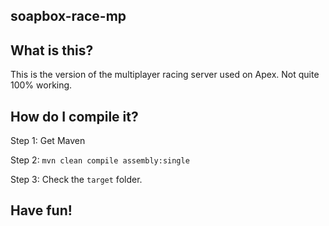 ## soapbox-race-mp

## What is this?
This is the version of the multiplayer racing server used on Apex.
Not quite 100% working.

## How do I compile it?
Step 1: Get Maven

Step 2:
`mvn clean compile assembly:single`

Step 3: Check the `target` folder.

## Have fun!
